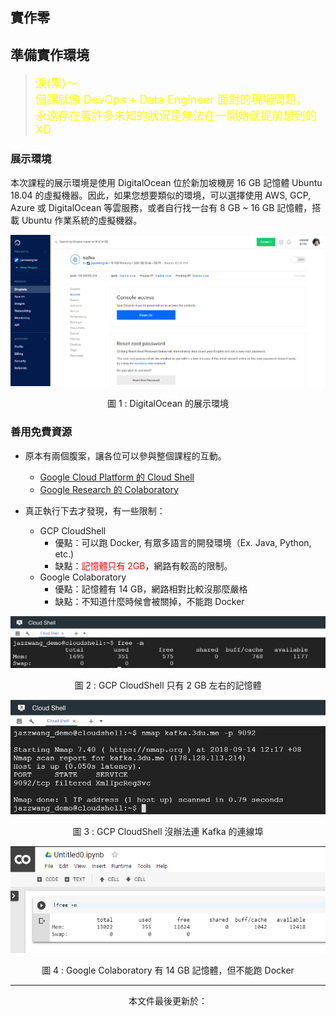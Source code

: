 ## 實作零

## 準備實作環境

> <font color="yellow" size="4">淚(累)～ <br/>
> 備課就像 DevOps + Data Engineer 面對的現場問題，<br/>
> 永遠存在著許多未知的狀況是無法在一開始就提前想到的 XD</font>

### 展示環境

本次課程的展示環境是使用 DigitalOcean 位於新加坡機房 16 GB 記憶體 Ubuntu 18.04 的虛擬機器。因此，如果您想要類似的環境，可以選擇使用 AWS, GCP, Azure 或 DigitalOcean 等雲服務，或者自行找一台有 8 GB ~ 16 GB 記憶體，搭載 Ubuntu 作業系統的虛擬機器。

<center>

![](images/Lab000-1.png)

圖 1 : DigitalOcean 的展示環境

</center>

### 善用免費資源

* 原本有兩個腹案，讓各位可以參與整個課程的互動。
    * [Google Cloud Platform 的 Cloud Shell](https://console.cloud.google.com/cloudshell)
    * [Google Research 的 Colaboratory](https://colab.research.google.com/notebook)

* 真正執行下去才發現，有一些限制：
    * GCP CloudShell 
        * 優點：可以跑 Docker, 有眾多語言的開發環境（Ex. Java, Python, etc.)
        * 缺點：<font color='red'>記憶體只有 2GB</font>，網路有較高的限制。
    * Google Colaboratory
        * 優點：記憶體有 14 GB，網路相對比較沒那麼嚴格
        * 缺點：不知道什麼時候會被關掉，不能跑 Docker

<center>

![](images/Lab000-2.png)

圖 2 : GCP CloudShell 只有 2 GB 左右的記憶體

![](images/Lab000-3.png)

圖 3 : GCP CloudShell 沒辦法連 Kafka 的連線埠

![](images/Lab000-4.png)

圖 4 : Google Colaboratory 有 14 GB 記憶體，但不能跑 Docker

</cetner>

--------------------
本文件最後更新於：<script>document.write(document.lastModified);</script>
